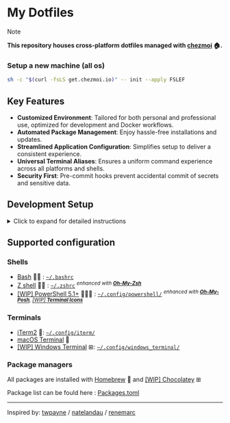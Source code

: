 # My Dotfiles

> [!NOTE]
> **This repository houses cross-platform dotfiles managed with [chezmoi](https://www.chezmoi.io/) 🏠.**


### Setup a new machine (all os)

```bash
sh -c "$(curl -fsLS get.chezmoi.io)" -- init --apply FSLEF
```

## Key Features

- **Customized Environment**: Tailored for both personal and professional use, optimized for development and Docker workflows.
- **Automated Package Management**: Enjoy hassle-free installations and updates.
- **Streamlined Application Configuration**: Simplifies setup to deliver a consistent experience.
- **Universal Terminal Aliases**: Ensures a uniform command experience across all platforms and shells.
- **Security First**: Pre-commit hooks prevent accidental commit of secrets and sensitive data.

## Development Setup

<details>
<summary>Click to expand for detailed instructions</summary>

### Pre-commit Hooks

This repository uses pre-commit hooks to ensure code quality and security. To set up:

1. Install pre-commit:
   ```bash
   # macOS
   brew install pre-commit

   # Windows
   choco install pre-commit
   ```

2. Install the git hooks:
   ```bash
   pre-commit install
   ```

3. Run against all files (first time):
   ```bash
   pre-commit run --all-files
   ```

The hooks include:
- Secret scanning using detect-secrets
- Shell script linting with shellcheck
- PowerShell script analysis with PSScriptAnalyzer

### Secret Scanning

The repository uses [detect-secrets](https://github.com/Yelp/detect-secrets) to prevent accidental commit of secrets. The baseline file (`.secrets.baseline`) contains known false positives and whitelisted patterns.

To update the baseline after adding new false positives:
```bash
detect-secrets scan > .secrets.baseline
```
</details>

## Supported configuration

### Shells

- [Bash](https://www.gnu.org/software/bash/) 🐧 : [`~/.bashrc`](./home/dot_bashrc)
- [Z shell](http://zsh.sourceforge.net/) 🐧 : [`~/.zshrc`](./home/dot_zshrc.tmpl) _<sup>enhanced with [**Oh-My-Zsh**](https://ohmyz.sh/)</sup>_
- [[WIP] PowerShell 5.1+](https://github.com/PowerShell/PowerShell) 🐧⊞ : [`~/.config/powershell/`](./home/private_dot_config/powershell/) _<sup>enhanced with [**Oh-My-Posh**](https://github.com/JanDeDobbeleer/oh-my-posh), [[WIP] **Terminal Icons**](https://github.com/devblackops/Terminal-Icons)</sup>_

### Terminals

- [iTerm2](https://iterm2.com/) : [`~/.config/iterm/`](./dot_config/iterm)
- [macOS Terminal](https://support.apple.com/en-ca/guide/terminal/welcome/mac) 
- [[WIP] Windows Terminal](https://www.microsoft.com/en-us/p/windows-terminal-preview/9n0dx20hk701) ⊞: [`~/.config/windows_terminal/`](./dot_config/windows_terminal)

### Package managers

All packages are installed with [Homebrew](https://brew.sh/)  and [[WIP] Chocolatey](https://chocolatey.org/) ⊞

Package list can be fould here : [Packages.toml](./home/.chezmoidata/packages.toml)


---

Inspired by: [twpayne](https://github.com/twpayne/dotfiles) / [natelandau](https://github.com/natelandau/dotfiles) / [renemarc](https://github.com/renemarc/dotfiles)